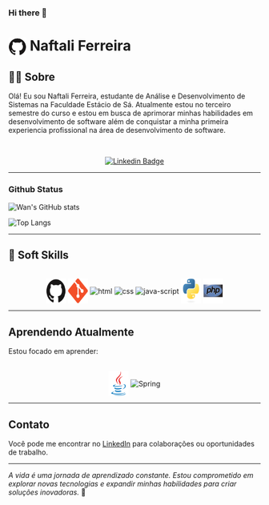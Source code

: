 
### Hi there 👋

<h1>
    <a href="https://github.com/naftaliferreira">
     <img align="center" width="36px" src="https://raw.githubusercontent.com/izumin5210/emojipack-for-devicon/master/png/github.png"></a><span> Naftali Ferreira</span>
</h1>

## 🙋‍♂️ Sobre

Olá! Eu sou Naftali Ferreira, estudante de Análise e Desenvolvimento de Sistemas na Faculdade Estácio de Sá. Atualmente estou no terceiro semestre do curso e estou em busca de aprimorar minhas habilidades em desenvolvimento de software além de conquistar a minha primeira experiencia profissional na área de desenvolvimento de software.

<div align="center" style="display: inline_block"><br>

[![Linkedin Badge](https://img.shields.io/badge/-LinkedIn-blue?style=flat-square&logo=Linkedin&logoColor=white&link=https://www.linkedin.com/in/natanael-luiz-10/)](https://www.linkedin.com/in/naftali-ferreira-320b6a185/)

</div>

___

### Github Status

![Wan's GitHub stats](https://github-readme-stats.vercel.app/api?username=naftaliferreira&show_icons=true&theme=tokyonight)

![Top Langs](https://github-readme-stats-git-masterrstaa-rickstaa.vercel.app/api/top-langs/?username=naftaliferreira&bg_color=000&border_color=30A3DC&title_color=E94D5F&text_color=FFF)

____

## 💼 Soft Skills

<div align="center" style="display: inline_block"><br>
  <img align="center" alt="gitgub" height="50" width="40" src="https://raw.githubusercontent.com/devicons/devicon/master/icons/github/github-original.svg">
  <img align="center" alt="git" height="50" width="40" src="https://raw.githubusercontent.com/devicons/devicon/master/icons/git/git-original.svg">
 <img align="center" alt="html" height="50" width="40" src="https://cdn.jsdelivr.net/gh/devicons/devicon/icons/html5/html5-original-wordmark.svg"/>
  <img align="center" alt="css" height="50" width="40" src="https://cdn.jsdelivr.net/gh/devicons/devicon/icons/css3/css3-original-wordmark.svg"/>
  <img align="center" alt="java-script" height="50" width="40" src="https://cdn.jsdelivr.net/gh/devicons/devicon/icons/javascript/javascript-original.svg"/>
  <img align="center" alt="Python" height="50" width="40" src="https://raw.githubusercontent.com/izumin5210/emojipack-for-devicon/master/png/python.png"/>
  <img align="center" alt="PHP" height="50" width="40" src="https://raw.githubusercontent.com/izumin5210/emojipack-for-devicon/master/png/php.png"/>

</div>

____

## Aprendendo Atualmente

Estou focado em aprender:
<div align="center" style="display: inline_block"><br>
  <img align="center" alt="java" height="50" width="40" src="https://raw.githubusercontent.com/devicons/devicon/master/icons/java/java-original.svg">
  <img align="center" alt="Spring"  height="50" width="40" src="https://cdn.jsdelivr.net/gh/devicons/devicon/icons/spring/spring-original.svg"/>
</div>

___

## Contato

Você pode me encontrar no [LinkedIn](https://www.linkedin.com/in/naftali-ferreira-320b6a185/) para colaborações ou oportunidades de trabalho.

---

*A vida é uma jornada de aprendizado constante. Estou comprometido em explorar novas tecnologias e expandir minhas habilidades para criar soluções inovadoras.* 🚀
